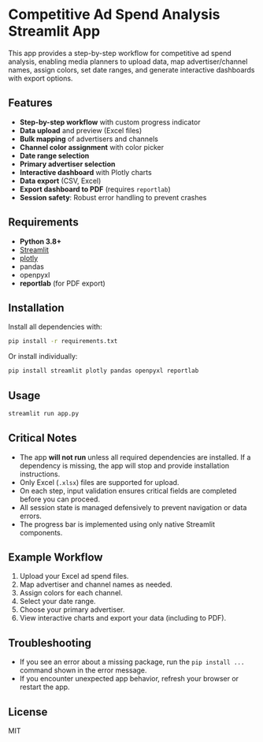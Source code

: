 # Competitive Ad Spend Analysis Streamlit App

This app provides a step-by-step workflow for competitive ad spend analysis, enabling media planners to upload data, map advertiser/channel names, assign colors, set date ranges, and generate interactive dashboards with export options.

## Features

- **Step-by-step workflow** with custom progress indicator
- **Data upload** and preview (Excel files)
- **Bulk mapping** of advertisers and channels
- **Channel color assignment** with color picker
- **Date range selection**
- **Primary advertiser selection**
- **Interactive dashboard** with Plotly charts
- **Data export** (CSV, Excel)
- **Export dashboard to PDF** (requires `reportlab`)
- **Session safety**: Robust error handling to prevent crashes

## Requirements

- **Python 3.8+**
- [Streamlit](https://streamlit.io/)
- [plotly](https://plotly.com/python/)
- pandas
- openpyxl
- **reportlab** (for PDF export)

## Installation

Install all dependencies with:

```bash
pip install -r requirements.txt
```

Or install individually:

```bash
pip install streamlit plotly pandas openpyxl reportlab
```

## Usage

```bash
streamlit run app.py
```

## Critical Notes

- The app **will not run** unless all required dependencies are installed. If a dependency is missing, the app will stop and provide installation instructions.
- Only Excel (`.xlsx`) files are supported for upload.
- On each step, input validation ensures critical fields are completed before you can proceed.
- All session state is managed defensively to prevent navigation or data errors.
- The progress bar is implemented using only native Streamlit components.

## Example Workflow

1. Upload your Excel ad spend files.
2. Map advertiser and channel names as needed.
3. Assign colors for each channel.
4. Select your date range.
5. Choose your primary advertiser.
6. View interactive charts and export your data (including to PDF).

## Troubleshooting

- If you see an error about a missing package, run the `pip install ...` command shown in the error message.
- If you encounter unexpected app behavior, refresh your browser or restart the app.

## License

MIT
